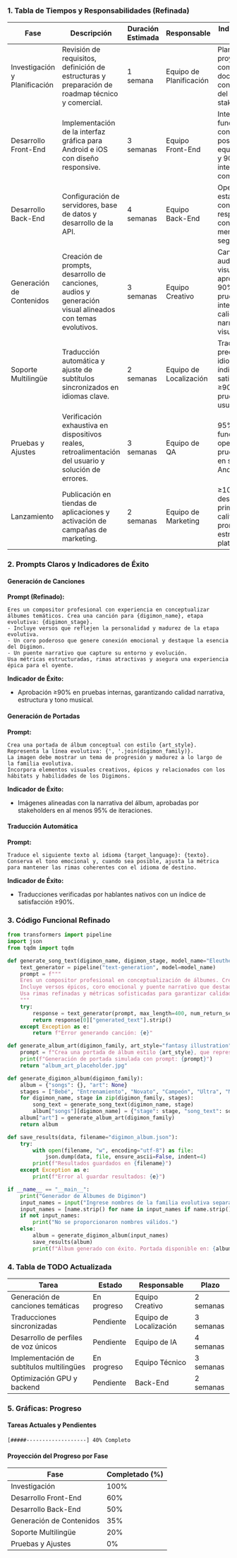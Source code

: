 ### **1. Tabla de Tiempos y Responsabilidades (Refinada)**

| **Fase**                     | **Descripción**                                                                 | **Duración Estimada** | **Responsable**                  | **Indicadores de Éxito**                                                                                |
|-------------------------------|---------------------------------------------------------------------------------|------------------------|----------------------------------|--------------------------------------------------------------------------------------------------------|
| Investigación y Planificación | Revisión de requisitos, definición de estructuras y preparación de roadmap técnico y comercial. | 1 semana               | Equipo de Planificación          | Plan del proyecto completamente documentado con aprobación del 100% de stakeholders.                   |
| Desarrollo Front-End          | Implementación de la interfaz gráfica para Android e iOS con diseño responsive. | 3 semanas              | Equipo Front-End                 | Interfaces funcionales con feedback positivo del equipo creativo y 90% de interactividad comprobada.   |
| Desarrollo Back-End           | Configuración de servidores, base de datos y desarrollo de la API.              | 4 semanas              | Equipo Back-End                  | Operación estable de API con tiempos de respuesta consistentes menores a 2 segundos.                   |
| Generación de Contenidos      | Creación de prompts, desarrollo de canciones, audios y generación visual alineados con temas evolutivos. | 3 semanas              | Equipo Creativo                  | Canciones, audios y artes visuales aprobados por 90% de pruebas internas de calidad narrativa y visual. |
| Soporte Multilingüe           | Traducción automática y ajuste de subtítulos sincronizados en idiomas clave.    | 2 semanas              | Equipo de Localización           | Traducciones precisas en 4 idiomas con un índice de satisfacción ≥90% en pruebas de usuarios.          |
| Pruebas y Ajustes             | Verificación exhaustiva en dispositivos reales, retroalimentación del usuario y solución de errores. | 3 semanas              | Equipo de QA                     | 95% de las funcionalidades operativas tras pruebas finales en sistemas Android e iOS.                  |
| Lanzamiento                  | Publicación en tiendas de aplicaciones y activación de campañas de marketing.   | 2 semanas              | Equipo de Marketing              | ≥10,000 descargas en el primer mes con calificación promedio ≥4.5 estrellas en plataformas.             |

### **2. Prompts Claros y Indicadores de Éxito**

#### **Generación de Canciones**
**Prompt (Refinado):**
```
Eres un compositor profesional con experiencia en conceptualizar álbumes temáticos. Crea una canción para {digimon_name}, etapa evolutiva: {digimon_stage}. 
- Incluye versos que reflejen la personalidad y madurez de la etapa evolutiva.
- Un coro poderoso que genere conexión emocional y destaque la esencia del Digimon.
- Un puente narrativo que capture su entorno y evolución.
Usa métricas estructuradas, rimas atractivas y asegura una experiencia épica para el oyente.
```

**Indicador de Éxito:**
- Aprobación ≥90% en pruebas internas, garantizando calidad narrativa, estructura y tono musical.

#### **Generación de Portadas**
**Prompt:**
```
Crea una portada de álbum conceptual con estilo {art_style}. Representa la línea evolutiva: {', '.join(digimon_family)}. 
La imagen debe mostrar un tema de progresión y madurez a lo largo de la familia evolutiva.
Incorpora elementos visuales creativos, épicos y relacionados con los hábitats y habilidades de los Digimons.
```

**Indicador de Éxito:**
- Imágenes alineadas con la narrativa del álbum, aprobadas por stakeholders en al menos 95% de iteraciones.

#### **Traducción Automática**
**Prompt:**
```
Traduce el siguiente texto al idioma {target_language}: {texto}. 
Conserva el tono emocional y, cuando sea posible, ajusta la métrica para mantener las rimas coherentes con el idioma de destino.
```

**Indicador de Éxito:**
- Traducciones verificadas por hablantes nativos con un índice de satisfacción ≥90%.

### **3. Código Funcional Refinado**

```python
from transformers import pipeline
import json
from tqdm import tqdm

def generate_song_text(digimon_name, digimon_stage, model_name="EleutherAI/gpt-neo-2.7B"):
    text_generator = pipeline("text-generation", model=model_name)
    prompt = f"""
    Eres un compositor profesional en conceptualización de álbumes. Crea una canción para {digimon_name}, etapa evolutiva: {digimon_stage}.
    Incluye versos épicos, coro emocional y puente narrativo que destaquen su personalidad, madurez y entorno.
    Usa rimas refinadas y métricas sofisticadas para garantizar calidad profesional.
    """
    try:
        response = text_generator(prompt, max_length=400, num_return_sequences=1)
        return response[0]["generated_text"].strip()
    except Exception as e:
        return f"Error generando canción: {e}"

def generate_album_art(digimon_family, art_style="fantasy illustration"):
    prompt = f"Crea una portada de álbum estilo {art_style}, que represente a la línea evolutiva: {', '.join(digimon_family)}."
    print(f"Generación de portada simulada con prompt: {prompt}")
    return "album_art_placeholder.jpg"

def generate_digimon_album(digimon_family):
    album = {"songs": {}, "art": None}
    stages = ["Bebé", "Entrenamiento", "Novato", "Campeón", "Ultra", "Mega"]
    for digimon_name, stage in zip(digimon_family, stages):
        song_text = generate_song_text(digimon_name, stage)
        album["songs"][digimon_name] = {"stage": stage, "song_text": song_text}
    album["art"] = generate_album_art(digimon_family)
    return album

def save_results(data, filename="digimon_album.json"):
    try:
        with open(filename, "w", encoding="utf-8") as file:
            json.dump(data, file, ensure_ascii=False, indent=4)
        print(f"Resultados guardados en {filename}")
    except Exception as e:
        print(f"Error al guardar resultados: {e}")

if __name__ == "__main__":
    print("Generador de Álbumes de Digimon")
    input_names = input("Ingrese nombres de la familia evolutiva separados por comas: ").split(",")
    input_names = [name.strip() for name in input_names if name.strip()]
    if not input_names:
        print("No se proporcionaron nombres válidos.")
    else:
        album = generate_digimon_album(input_names)
        save_results(album)
        print(f"Álbum generado con éxito. Portada disponible en: {album['art']}")
```

### **4. Tabla de TODO Actualizada**

| **Tarea**                                  | **Estado**      | **Responsable**       | **Plazo**       |
|--------------------------------------------|-----------------|-----------------------|-----------------|
| Generación de canciones temáticas          | En progreso     | Equipo Creativo       | 2 semanas       |
| Traducciones sincronizadas                 | Pendiente       | Equipo de Localización| 3 semanas       |
| Desarrollo de perfiles de voz únicos       | Pendiente       | Equipo de IA          | 4 semanas       |
| Implementación de subtítulos multilingües  | En progreso     | Equipo Técnico        | 3 semanas       |
| Optimización GPU y backend                 | Pendiente       | Back-End              | 2 semanas       |

### **5. Gráficas: Progreso**

#### Tareas Actuales y Pendientes
```plaintext
[#####-------------------] 40% Completo
```
#### Proyección del Progreso por Fase
| **Fase**                  | **Completado (%)** |
|---------------------------|--------------------|
| Investigación             | 100%               |
| Desarrollo Front-End      | 60%                |
| Desarrollo Back-End       | 50%                |
| Generación de Contenidos  | 35%                |
| Soporte Multilingüe       | 20%                |
| Pruebas y Ajustes         | 0%                 |
